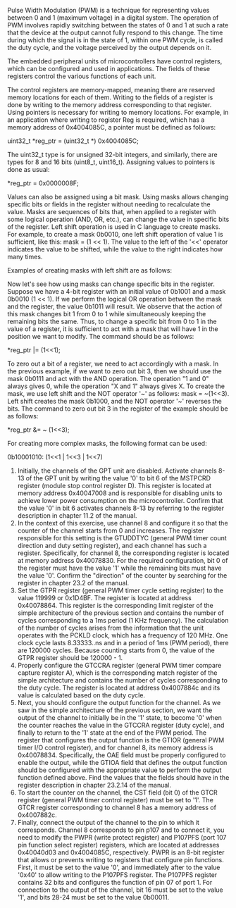 Pulse Width Modulation (PWM) is a technique for representing values between 0 and 1 (maximum voltage) in a digital system. The operation of PWM involves rapidly switching between the states of 0 and 1 at such a rate that the device at the output cannot fully respond to this change. The time during which the signal is in the state of 1, within one PWM cycle, is called the duty cycle, and the voltage perceived by the output depends on it.

The embedded peripheral units of microcontrollers have control registers, which can be configured and used in applications. The fields of these registers control the various functions of each unit.

The control registers are memory-mapped, meaning there are reserved memory locations for each of them. Writing to the fields of a register is done by writing to the memory address corresponding to that register. Using pointers is necessary for writing to memory locations. For example, in an application where writing to register Reg is required, which has a memory address of 0x4004085C, a pointer must be defined as follows:

uint32_t *reg_ptr = (uint32_t *) 0x4004085C;

The uint32_t type is for unsigned 32-bit integers, and similarly, there are types for 8 and 16 bits (uint8_t, uint16_t). Assigning values to pointers is done as usual:

*reg_ptr = 0x0000008F;

Values can also be assigned using a bit mask. Using masks allows changing specific bits or fields in the register without needing to recalculate the value. Masks are sequences of bits that, when applied to a register with some logical operation (AND, OR, etc.), can change the value in specific bits of the register. Left shift operation is used in C language to create masks. For example, to create a mask 0b0010, one left shift operation of value 1 is sufficient, like this: mask = (1 << 1). The value to the left of the '<<' operator indicates the value to be shifted, while the value to the right indicates how many times.

Examples of creating masks with left shift are as follows:

Now let's see how using masks can change specific bits in the register. Suppose we have a 4-bit register with an initial value of 0b1001 and a mask 0b0010 (1 << 1). If we perform the logical OR operation between the mask and the register, the value 0b1011 will result. We observe that the action of this mask changes bit 1 from 0 to 1 while simultaneously keeping the remaining bits the same. Thus, to change a specific bit from 0 to 1 in the value of a register, it is sufficient to act with a mask that will have 1 in the position we want to modify. The command should be as follows:

*reg_ptr |= (1<<1);

To zero out a bit of a register, we need to act accordingly with a mask. In the previous example, if we want to zero out bit 3, then we should use the mask 0b0111 and act with the AND operation. The operation "1 and 0" always gives 0, while the operation "X and 1" always gives X. To create the mask, we use left shift and the NOT operator '~' as follows: mask = ~(1<<3). Left shift creates the mask 0b1000, and the NOT operator '~' reverses the bits. The command to zero out bit 3 in the register of the example should be as follows:

*reg_ptr &= ~ (1<<3);

For creating more complex masks, the following format can be used:

0b10001010: (1<<1 | 1<<3 | 1<<7)




1) Initially, the channels of the GPT unit are disabled. Activate channels 8-13 of the GPT unit by writing the value '0' to bit 6 of the MSTPCRD register (module stop control register D). This register is located at memory address 0x40047008 and is responsible for disabling units to achieve lower power consumption on the microcontroller. Confirm that the value '0' in bit 6 activates channels 8-13 by referring to the register description in chapter 11.2 of the manual.
2) In the context of this exercise, use channel 8 and configure it so that the counter of the channel starts from 0 and increases. The register responsible for this setting is the GTUDDTYC (general PWM timer count direction and duty setting register), and each channel has such a register. Specifically, for channel 8, the corresponding register is located at memory address 0x40078830. For the required configuration, bit 0 of the register must have the value '1' while the remaining bits must have the value '0'. Confirm the "direction" of the counter by searching for the register in chapter 23.2 of the manual.
3) Set the GTPR register (general PWM timer cycle setting register) to the value 119999 or 0x1D4BF. The register is located at address 0x40078864. This register is the corresponding limit register of the simple architecture of the previous section and contains the number of cycles corresponding to a 1ms period (1 KHz frequency). The calculation of the number of cycles arises from the information that the unit operates with the PCKLD clock, which has a frequency of 120 MHz. One clock cycle lasts 8.33333..ns and in a period of 1ms (PWM period), there are 120000 cycles. Because counting starts from 0, the value of the GTPR register should be 120000 - 1.
4) Properly configure the GTCCRA register (general PWM timer compare capture register A), which is the corresponding match register of the simple architecture and contains the number of cycles corresponding to the duty cycle. The register is located at address 0x4007884c and its value is calculated based on the duty cycle.
5) Next, you should configure the output function for the channel. As we saw in the simple architecture of the previous section, we want the output of the channel to initially be in the '1' state, to become '0' when the counter reaches the value in the GTCCRA register (duty cycle), and finally to return to the '1' state at the end of the PWM period. The register that configures the output function is the GTIOR (general PWM timer I/O control register), and for channel 8, its memory address is 0x40078834. Specifically, the OAE field must be properly configured to enable the output, while the GTIOA field that defines the output function should be configured with the appropriate value to perform the output function defined above. Find the values that the fields should have in the register description in chapter 23.2.14 of the manual.
6) To start the counter on the channel, the CST field (bit 0) of the GTCR register (general PWM timer control register) must be set to '1'. The GTCR register corresponding to channel 8 has a memory address of 0x4007882c.
7) Finally, connect the output of the channel to the pin to which it corresponds. Channel 8 corresponds to pin p107 and to connect it, you need to modify the PWPR (write protect register) and P107PFS (port 107 pin function select register) registers, which are located at addresses 0x40040d03 and 0x4004085C, respectively. PWPR is an 8-bit register that allows or prevents writing to registers that configure pin functions. First, it must be set to the value '0', and immediately after to the value '0x40' to allow writing to the P107PFS register. The P107PFS register contains 32 bits and configures the function of pin 07 of port 1. For connection to the output of the channel, bit 16 must be set to the value '1', and bits 28-24 must be set to the value 0b00011.
